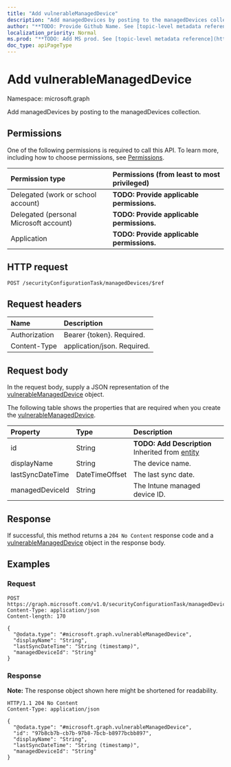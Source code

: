 ```yaml
---
title: "Add vulnerableManagedDevice"
description: "Add managedDevices by posting to the managedDevices collection."
author: "**TODO: Provide Github Name. See [topic-level metadata reference](https://msgo.azurewebsites.net/add/document/guidelines/metadata.html#topic-level-metadata)**"
localization_priority: Normal
ms.prod: "**TODO: Add MS prod. See [topic-level metadata reference](https://msgo.azurewebsites.net/add/document/guidelines/metadata.html#topic-level-metadata)**"
doc_type: apiPageType
---
```


# Add vulnerableManagedDevice
Namespace: microsoft.graph



Add managedDevices by posting to the managedDevices collection.

## Permissions
One of the following permissions is required to call this API. To learn more, including how to choose permissions, see [Permissions](/graph/permissions-reference).

|Permission type|Permissions (from least to most privileged)|
|:---|:---|
|Delegated (work or school account)|**TODO: Provide applicable permissions.**|
|Delegated (personal Microsoft account)|**TODO: Provide applicable permissions.**|
|Application|**TODO: Provide applicable permissions.**|

## HTTP request

<!-- {
  "blockType": "ignored"
}
-->
``` http
POST /securityConfigurationTask/managedDevices/$ref
```

## Request headers
|Name|Description|
|:---|:---|
|Authorization|Bearer {token}. Required.|
|Content-Type|application/json. Required.|

## Request body
In the request body, supply a JSON representation of the [vulnerableManagedDevice](../resources/vulnerablemanageddevice.md) object.

The following table shows the properties that are required when you create the [vulnerableManagedDevice](../resources/vulnerablemanageddevice.md).

|Property|Type|Description|
|:---|:---|:---|
|id|String|**TODO: Add Description** Inherited from [entity](../resources/entity.md)|
|displayName|String|The device name.|
|lastSyncDateTime|DateTimeOffset|The last sync date.|
|managedDeviceId|String|The Intune managed device ID.|



## Response

If successful, this method returns a `204 No Content` response code and a [vulnerableManagedDevice](../resources/vulnerablemanageddevice.md) object in the response body.

## Examples

### Request
<!-- {
  "blockType": "request",
  "name": "create_vulnerablemanageddevice_from_"
}
-->
``` http
POST https://graph.microsoft.com/v1.0/securityConfigurationTask/managedDevices/$ref
Content-Type: application/json
Content-length: 170

{
  "@odata.type": "#microsoft.graph.vulnerableManagedDevice",
  "displayName": "String",
  "lastSyncDateTime": "String (timestamp)",
  "managedDeviceId": "String"
}
```


### Response
**Note:** The response object shown here might be shortened for readability.
<!-- {
  "blockType": "response",
  "truncated": true,
  "@odata.type": "microsoft.graph.vulnerableManagedDevice"
}
-->
``` http
HTTP/1.1 204 No Content
Content-Type: application/json

{
  "@odata.type": "#microsoft.graph.vulnerableManagedDevice",
  "id": "97b8cb7b-cb7b-97b8-7bcb-b8977bcbb897",
  "displayName": "String",
  "lastSyncDateTime": "String (timestamp)",
  "managedDeviceId": "String"
}
```


